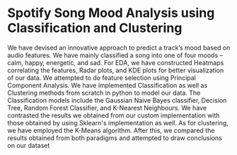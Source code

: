 # Spotify Song Mood Analysis using Classification and Clustering

We have devised an innovative approach to predict a track’s mood based on audio
features. We have mainly classified a song into one of four moods – calm, happy,
energetic, and sad. For EDA, we have constructed Heatmaps correlating the features,
Radar plots, and KDE plots for better visualization of our data. We attempted to do
feature selection using Principal Component Analysis. We have implemented
Classification as well as Clustering methods from scratch in python to model our data. The Classification
models include the Gaussian Naive Bayes classifier, Decision Tree, Random Forest
Classifier, and K-Nearest Neighbours. We have contrasted the results we obtained from our custom implementation with those obtained by using Sklearn's implementation as well. As for clustering, we have employed the K-Means
algorithm. After this, we compared the results obtained from both paradigms and
attempted to draw conclusions on our dataset
